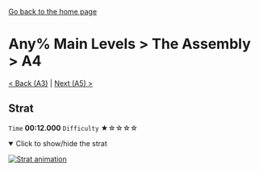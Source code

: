 [Go back to the home page](https://github.com/Doublevil/scbspeedrun)

# Any% Main Levels > The Assembly > A4

[< Back (A3)](https://github.com/Doublevil/scbspeedrun/blob/main/levels/any_ml/A/A3.md) | [Next (A5) >](https://github.com/Doublevil/scbspeedrun/blob/main/levels/any_ml/A/A5.md)

## Strat

`Time` **00:12.000** `Difficulty` ★☆☆☆☆
<details open>
  <summary>Click to show/hide the strat</summary>

  [![Strat animation](https://github.com/Doublevil/scbspeedrun/blob/main/media/levels/A/A4_Strat.webp)](https://github.com/Doublevil/scbspeedrun/blob/main/media/levels/A/A4_Strat.mp4?raw=true)
</details>
